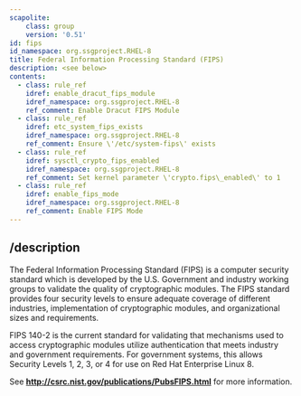 ```yaml
---
scapolite:
    class: group
    version: '0.51'
id: fips
id_namespace: org.ssgproject.RHEL-8
title: Federal Information Processing Standard (FIPS)
description: <see below>
contents:
  - class: rule_ref
    idref: enable_dracut_fips_module
    idref_namespace: org.ssgproject.RHEL-8
    ref_comment: Enable Dracut FIPS Module
  - class: rule_ref
    idref: etc_system_fips_exists
    idref_namespace: org.ssgproject.RHEL-8
    ref_comment: Ensure \'/etc/system-fips\' exists
  - class: rule_ref
    idref: sysctl_crypto_fips_enabled
    idref_namespace: org.ssgproject.RHEL-8
    ref_comment: Set kernel parameter \'crypto.fips\_enabled\' to 1
  - class: rule_ref
    idref: enable_fips_mode
    idref_namespace: org.ssgproject.RHEL-8
    ref_comment: Enable FIPS Mode
---
```



## /description

The
Federal Information Processing Standard (FIPS) is a computer security
standard which is developed by the U.S. Government and industry working
groups to validate the quality of cryptographic modules. The FIPS
standard provides four security levels to ensure adequate coverage of
different industries, implementation of cryptographic modules, and
organizational sizes and requirements.  
  
FIPS 140-2 is the current standard for validating that mechanisms used
to access cryptographic modules utilize authentication that meets
industry and government requirements. For government systems, this
allows Security Levels 1, 2, 3, or 4 for use on Red Hat Enterprise Linux
8.  
  
See **<http://csrc.nist.gov/publications/PubsFIPS.html>** for more
information.
